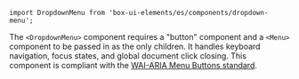 `import DropdownMenu from 'box-ui-elements/es/components/dropdown-menu';`

The `<DropdownMenu>` component requires a "button" component and a `<Menu>` component to be passed in as the only children.
It handles keyboard navigation, focus states, and global document click closing. This component is compliant with the
[WAI-ARIA Menu Buttons standard](https://www.w3.org/TR/wai-aria-practices-1.1/#menubutton).

